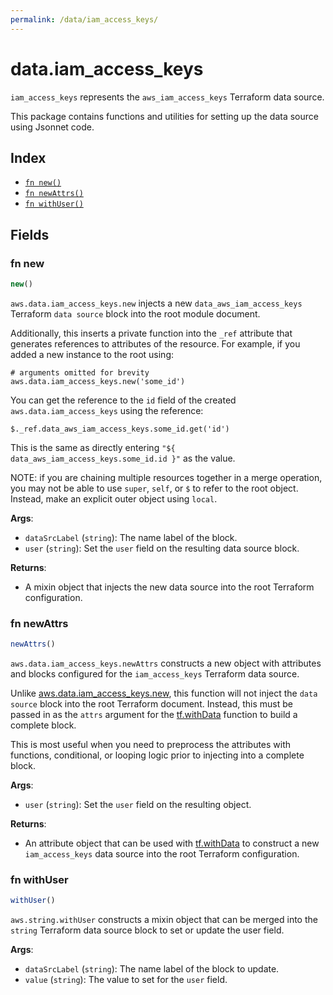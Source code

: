 ```yaml
---
permalink: /data/iam_access_keys/
---
```


# data.iam_access_keys

`iam_access_keys` represents the `aws_iam_access_keys` Terraform data source.



This package contains functions and utilities for setting up the data source using Jsonnet code.


## Index

* [`fn new()`](#fn-new)
* [`fn newAttrs()`](#fn-newattrs)
* [`fn withUser()`](#fn-withuser)

## Fields

### fn new

```ts
new()
```


`aws.data.iam_access_keys.new` injects a new `data_aws_iam_access_keys` Terraform `data source`
block into the root module document.

Additionally, this inserts a private function into the `_ref` attribute that generates references to attributes of the
resource. For example, if you added a new instance to the root using:

    # arguments omitted for brevity
    aws.data.iam_access_keys.new('some_id')

You can get the reference to the `id` field of the created `aws.data.iam_access_keys` using the reference:

    $._ref.data_aws_iam_access_keys.some_id.get('id')

This is the same as directly entering `"${ data_aws_iam_access_keys.some_id.id }"` as the value.

NOTE: if you are chaining multiple resources together in a merge operation, you may not be able to use `super`, `self`,
or `$` to refer to the root object. Instead, make an explicit outer object using `local`.

**Args**:
  - `dataSrcLabel` (`string`): The name label of the block.
  - `user` (`string`): Set the `user` field on the resulting data source block.

**Returns**:
- A mixin object that injects the new data source into the root Terraform configuration.


### fn newAttrs

```ts
newAttrs()
```


`aws.data.iam_access_keys.newAttrs` constructs a new object with attributes and blocks configured for the `iam_access_keys`
Terraform data source.

Unlike [aws.data.iam_access_keys.new](#fn-new), this function will not inject the `data source`
block into the root Terraform document. Instead, this must be passed in as the `attrs` argument for the
[tf.withData](https://github.com/tf-libsonnet/core/tree/main/docs#fn-withdata) function to build a complete block.

This is most useful when you need to preprocess the attributes with functions, conditional, or looping logic prior to
injecting into a complete block.

**Args**:
  - `user` (`string`): Set the `user` field on the resulting object.

**Returns**:
  - An attribute object that can be used with [tf.withData](https://github.com/tf-libsonnet/core/tree/main/docs#fn-withdata) to construct a new `iam_access_keys` data source into the root Terraform configuration.


### fn withUser

```ts
withUser()
```

`aws.string.withUser` constructs a mixin object that can be merged into the `string`
Terraform data source block to set or update the user field.



**Args**:
  - `dataSrcLabel` (`string`): The name label of the block to update.
  - `value` (`string`): The value to set for the `user` field.
